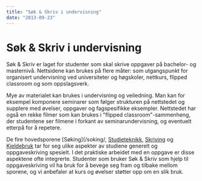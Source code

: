 ```yaml
---
title: "Søk & Skriv i undervisning"
date: "2013-09-23"
---
```


# Søk & Skriv i undervisning

Søk & Skriv er laget for studenter som skal skrive oppgaver på bachelor- og masternivå. Nettsidene kan brukes på flere måter: som utgangspunkt for organisert undervisning ved universiteter og høgskoler, nettkurs, flipped classroom og som oppslagsverk.

Mye av materialet kan brukes i undervisning og veiledning. Man kan for eksempel komponere seminarer som følger strukturen på nettstedet og supplere med øvelser, oppgaver og fagspesifikke eksempler. Nettstedet har også en rekke filmer som kan brukes i "flipped classroom"-sammenheng, der studentene ser filmene i forkant av seminarundervisning, og eventuelt etterpå for å repetere. 

De fire hovedsporene [Søking](/soking/, [Studieteknikk](/studieteknikk/), [Skriving](/skriving) og [Kjeldebruk](/kildebruk-og-referanser/) tar for seg ulike aspekter av studiene generelt og oppgaveskriving spesielt. I det praktiske arbeidet med en oppgave er disse aspektene ofte integrerte. Studenter som bruker Søk & Skriv som hjelp til oppgaveskriving vil ha bruk for å bevege seg fram og tilbake mellom sporene, og vi anbefaler at kurs og øvelser støtter opp om en slik bruk.




